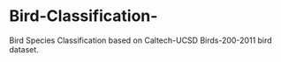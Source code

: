 # Bird-Classification-
Bird Species Classification based on Caltech-UCSD Birds-200-2011 bird dataset.
